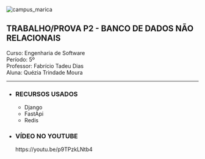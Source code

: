 ![campus_marica](https://github.com/Quezia-Moura/P2_Banco-de-Dados-NoSQL/assets/125207561/f52afad3-ebba-443b-8359-f9e4f750ace6)
<h2>TRABALHO/PROVA P2 - BANCO DE DADOS NÃO RELACIONAIS</h2>

Curso: Engenharia de Software <br>
Período: 5º <br>
Professor: Fabrício Tadeu Dias <br>
Aluna: Quézia Trindade Moura
<hr>

* <h3>RECURSOS USADOS</h3>

  * Django    
  * FastApi
  * Redis 

* <h3>VÍDEO NO YOUTUBE</h3>
    https://youtu.be/p9TPzkLNtb4
